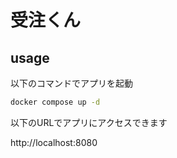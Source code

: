 # 受注くん

## usage

以下のコマンドでアプリを起動

```sh
docker compose up -d
```

以下のURLでアプリにアクセスできます

http://localhost:8080  
